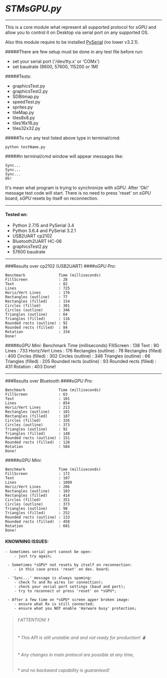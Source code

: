 # *STMsGPU.py*
***

This is a core module what represent all supported protocol for *sGPU* and 
allow you to control it on Desktop via serial port on any supported OS.

Also this module require to be installed [PySerial](https://github.com/pyserial/pyserial) (no lower v3.2.1).

#####There are few setup must be done in any test file before run:
  * set your serial port ('/dev/tty.x' or 'COMx')
  * set baudrate (9600, 57600, 115200 or 1M)

#####Tests:
  * graphicsTest.py
  * graphicsTest2.py
  * SDBitmap.py
  * speedTest.py
  * sprites.py
  * tileMap.py
  * tiles8x8.py
  * tiles16x16.py
  * tiles32x32.py

#####To run any test listed above type in terminal/cmd: 
```
python testName.py
```

#####In terminal/cmd window will appear messages like:
```
Sync...
Sync...
Sync...
Ok!
```
It's mean what program is trying to synchronize with *sGPU*.
After 'Ok!' message test code will start.
There is no need to press 'reset' on *sGPU* board, *sGPU* resets by itself on reconnection.

***
#### Tested on:
  * Python 2.7.15 and PySerial 3.4
  * Python 3.6.4 and PySerial 3.2.1
  * USB2UART cp2102
  * Bluetooth2UART HC-06
  * graphicsTest2.py
  * 57600 baudrate

***
###Results over cp2102 (USB2UART)
####*sGPU Pro:*
```
Benchmark               Time (milliseconds)
FillScreen              : 28
Text                    : 82
Lines                   : 725
Horiz/Vert Lines        : 176
Rectangles (outline)    : 77
Rectangles (filled)     : 154
Circles (filled)        : 301
Circles (outline)       : 346
Triangles (outline)     : 64
Triangles (filled)      : 116
Rounded rects (outline) : 92
Rounded rects (filled)  : 84
Rotation                : 334
Done!
```

#####*sGPU Mini:*
Benchmark               Time (milliseconds)
FillScreen              : 138
Text                    : 90
Lines                   : 733
Horiz/Vert Lines        : 176
Rectangles (outline)    : 78
Rectangles (filled)     : 400
Circles (filled)        : 302
Circles (outline)       : 346
Triangles (outline)     : 66
Triangles (filled)      : 205
Rounded rects (outline) : 93
Rounded rects (filled)  : 431
Rotation                : 403
Done!


***
###Results over Bluetooth
####*sGPU Pro:*
```
Benchmark               Time (milliseconds)
FillScreen              : 63
Text                    : 101
Lines                   : 854
Horiz/Vert Lines        : 213
Rectangles (outline)    : 101
Rectangles (filled)     : 187
Circles (filled)        : 326
Circles (outline)       : 373
Triangles (outline)     : 92
Triangles (filled)      : 148
Rounded rects (outline) : 151
Rounded rects (filled)  : 128
Rotation                : 504
Done!
```

#####*sGPU Mini:*
```
Benchmark               Time (milliseconds)
FillScreen              : 172
Text                    : 107
Lines                   : 1089
Horiz/Vert Lines        : 206
Rectangles (outline)    : 103
Rectangles (filled)     : 414
Circles (filled)        : 351
Circles (outline)       : 373
Triangles (outline)     : 98
Triangles (filled)      : 252
Rounded rects (outline) : 133
Rounded rects (filled)  : 458
Rotation                : 601
Done!
```

#### KNOWNING ISSUES:
```
- Sometimes serial port cannot be open:
    - just try again;

 - Sometimes *sGPU* not resets by itself on reconnection:
    - in this case press 'reset' on dev. board;

 - 'Sync...' message is always spaming:
    - check Tx and Rx wires (or connection);
    - check your serial port settings (baud and port);
    - try to reconnect or press 'reset' on *sGPU*;

 - After a few time on *sGPU* screen apper broken image:
    - ensure what Rx is still connected;
    - ensure what you NOT enable 'Harware busy' protection;
```

> ###### :exclamation: ATTENTION! :exclamation:
> ###### * This API is still unstable and and not ready for production! :beetle:
> ###### * Any changes in main protocol are possible at any time,
> ###### * and no backward capability is guaranteed!